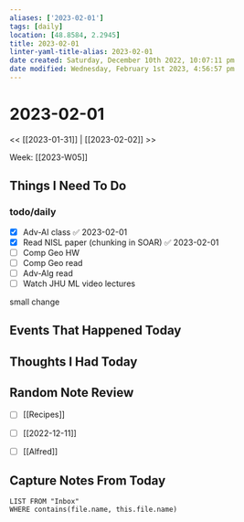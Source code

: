 ```yaml
---
aliases: ['2023-02-01']
tags: [daily]
location: [48.8584, 2.2945]
title: 2023-02-01
linter-yaml-title-alias: 2023-02-01
date created: Saturday, December 10th 2022, 10:07:11 pm
date modified: Wednesday, February 1st 2023, 4:56:57 pm
---
```


# 2023-02-01

<< [[2023-01-31]] | [[2023-02-02]] >>

Week: [[2023-W05]]

## Things I Need To Do

### todo/daily
- [x] Adv-AI class ✅ 2023-02-01
- [x] Read NISL paper (chunking in SOAR) ✅ 2023-02-01
- [ ] Comp Geo HW
- [ ] Comp Geo read
- [ ] Adv-Alg read
- [ ] Watch JHU ML video lectures

small change

## Events That Happened Today

## Thoughts I Had Today

## Random Note Review


- [ ] [[Recipes]]
- [ ] [[2022-12-11]]
- [ ] [[Alfred]]



## Capture Notes From Today

```dataview
LIST FROM "Inbox"
WHERE contains(file.name, this.file.name)
```
